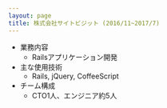 ```yaml
---
layout: page
title: 株式会社サイトビジット (2016/11~2017/7)
---
```


- 業務内容
  - Railsアプリケーション開発
- 主な使用技術
  - Rails, jQuery, CoffeeScript
- チーム構成
  - CTO1人、エンジニア約5人